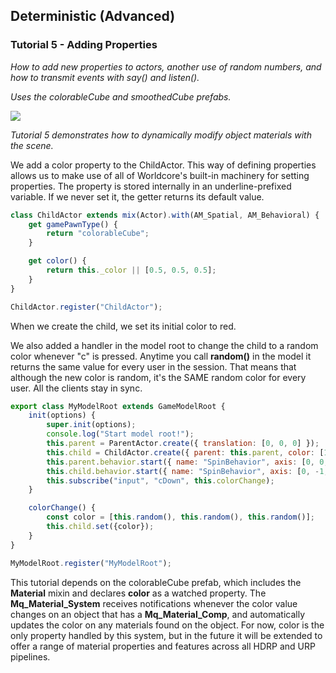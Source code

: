 ## Deterministic (Advanced)
### Tutorial 5 - Adding Properties
*How to add new properties to actors, another use of random numbers, and how to transmit events with say() and listen().*

*Uses the colorableCube and smoothedCube prefabs.*

![](images/image9.gif)

*Tutorial 5 demonstrates how to dynamically modify object materials with the scene.*

We add a color property to the ChildActor. This way of defining properties allows us to make use of all of Worldcore's built-in machinery for setting properties. The property is stored internally in an underline-prefixed variable. If we never set it, the getter returns its default value.

```js
class ChildActor extends mix(Actor).with(AM_Spatial, AM_Behavioral) {
    get gamePawnType() {
        return "colorableCube";
    }

    get color() {
        return this._color || [0.5, 0.5, 0.5];
    }
}

ChildActor.register("ChildActor");
```

When we create the child, we set its initial color to red.

We also added a handler in the model root to change the child to a random color whenever "c" is pressed. Anytime you call **random()** in the model it returns the same value for every user in the session. That means that although the new color is random, it's the SAME random color for every user. All the clients stay in sync.

```js
export class MyModelRoot extends GameModelRoot {
    init(options) {
        super.init(options);
        console.log("Start model root!");
        this.parent = ParentActor.create({ translation: [0, 0, 0] });
        this.child = ChildActor.create({ parent: this.parent, color: [1, 0, 0], translation: [0, 2, 0] });
        this.parent.behavior.start({ name: "SpinBehavior", axis: [0, 0, 1], tickRate: 500 });
        this.child.behavior.start({ name: "SpinBehavior", axis: [0, -1, 0], speed: 3 });
        this.subscribe("input", "cDown", this.colorChange);
    }

    colorChange() {
        const color = [this.random(), this.random(), this.random()];
        this.child.set({color});
    }
}

MyModelRoot.register("MyModelRoot");
```

This tutorial depends on the colorableCube prefab, which includes the **Material** mixin and declares **color** as a watched property. The **Mq_Material_System** receives notifications whenever the color value changes on an object that has a **Mq_Material_Comp**, and automatically updates the color on any materials found on the object. For now, color is the only property handled by this system, but in the future it will be extended to offer a range of material properties and features across all HDRP and URP pipelines.